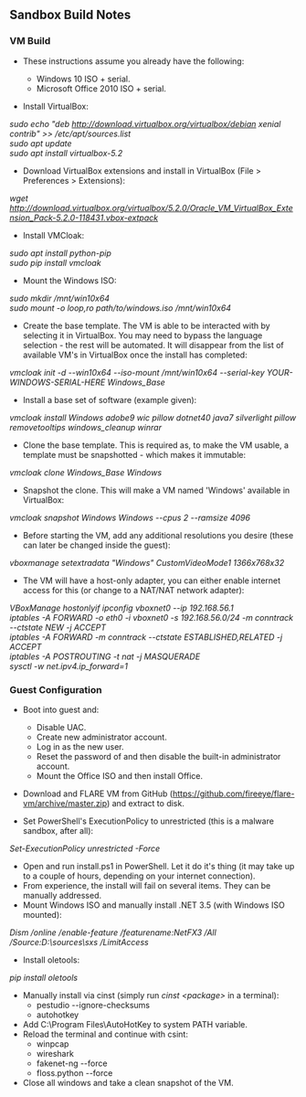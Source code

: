 ## Sandbox Build Notes ##

### VM Build ###
- These instructions assume you already have the following:
  - Windows 10 ISO + serial.
  - Microsoft Office 2010 ISO + serial.

- Install VirtualBox:  

*sudo echo "deb http://download.virtualbox.org/virtualbox/debian xenial contrib" >> /etc/apt/sources.list  
sudo apt update  
sudo apt install virtualbox-5.2*

- Download VirtualBox extensions and install in VirtualBox (File > Preferences > Extensions):

*wget http://download.virtualbox.org/virtualbox/5.2.0/Oracle_VM_VirtualBox_Extension_Pack-5.2.0-118431.vbox-extpack*

- Install VMCloak:

*sudo apt install python-pip  
sudo pip install vmcloak*

- Mount the Windows ISO:

*sudo mkdir /mnt/win10x64  
sudo mount -o loop,ro path/to/windows.iso /mnt/win10x64*

- Create the base template. The VM is able to be interacted with by selecting it in VirtualBox. You may need to bypass the language selection - the rest will be automated. It will disappear from the list of available VM's in VirtualBox once the install has completed:

*vmcloak init -d --win10x64 --iso-mount /mnt/win10x64 --serial-key YOUR-WINDOWS-SERIAL-HERE Windows_Base*

- Install a base set of software (example given):  

*vmcloak install Windows adobe9 wic pillow dotnet40 java7 silverlight pillow removetooltips windows_cleanup winrar*

- Clone the base template. This is required as, to make the VM usable, a template must be snapshotted - which makes it immutable:

*vmcloak clone Windows_Base Windows*

- Snapshot the clone. This will make a VM named 'Windows' available in VirtualBox:

*vmcloak snapshot Windows Windows --cpus 2 --ramsize 4096*

- Before starting the VM, add any additional resolutions you desire (these can later be changed inside the guest):

*vboxmanage setextradata "Windows" CustomVideoMode1 1366x768x32*

- The VM will have a host-only adapter, you can either enable internet access for this (or change to a NAT/NAT network adapter):

*VBoxManage hostonlyif ipconfig vboxnet0 --ip 192.168.56.1  
iptables -A FORWARD -o eth0 -i vboxnet0 -s 192.168.56.0/24 -m conntrack --ctstate NEW -j ACCEPT  
iptables -A FORWARD -m conntrack --ctstate ESTABLISHED,RELATED -j ACCEPT  
iptables -A POSTROUTING -t nat -j MASQUERADE  
sysctl -w net.ipv4.ip_forward=1*

### Guest Configuration ###

- Boot into guest and:
   - Disable UAC.  
  - Create new administrator account.  
  - Log in as the new user.  
  - Reset the password of and then disable the built-in administrator account.  
  - Mount the Office ISO and then install Office.

- Download and FLARE VM from GitHub (https://github.com/fireeye/flare-vm/archive/master.zip) and extract to disk.
- Set PowerShell's ExecutionPolicy to unrestricted (this is a malware sandbox, after all):

*Set-ExecutionPolicy unrestricted -Force*

- Open and run install.ps1 in PowerShell. Let it do it's thing (it may take up to a couple of hours, depending on your internet connection).
- From experience, the install will fail on several items. They can be manually addressed.
- Mount Windows ISO and manually install .NET 3.5 (with Windows ISO mounted):

*Dism /online /enable-feature /featurename:NetFX3 /All /Source:D:\sources\sxs /LimitAccess*

- Install oletools:

*pip install oletools*

- Manually install via cinst (simply run *cinst \<package\>* in a terminal):
  - pestudio --ignore-checksums
  - autohotkey
- Add C:\Program Files\AutoHotKey to system PATH variable.
- Reload the terminal and continue with csint:
  - winpcap
  - wireshark
  - fakenet-ng --force
  - floss.python --force
- Close all windows and take a clean snapshot of the VM.
